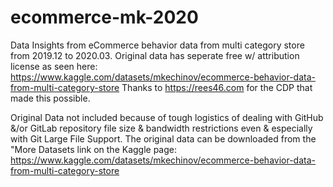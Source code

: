 # ecommerce-mk-2020
Data Insights from eCommerce behavior data from multi category store from 2019.12 to 2020.03. Original data has seperate free w/ attribution license as seen here: https://www.kaggle.com/datasets/mkechinov/ecommerce-behavior-data-from-multi-category-store Thanks to https://rees46.com for the CDP that made this possible.

Original Data not included because of tough logistics of dealing with GitHub &/or GitLab repository file size & bandwidth restrictions even & especially with Git Large File Support. The original data can be downloaded from the "More Datasets link on the Kaggle page: https://www.kaggle.com/datasets/mkechinov/ecommerce-behavior-data-from-multi-category-store

